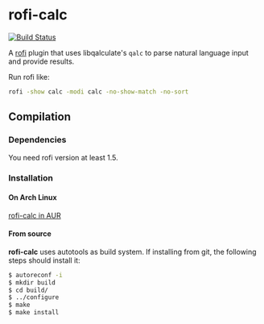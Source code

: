 # rofi-calc

[![Build Status](https://travis-ci.com/svenstaro/rofi-calc.svg?branch=master)](https://travis-ci.com/svenstaro/rofi-calc)

A [rofi](https://github.com/DaveDavenport/rofi) plugin that uses libqalculate's `qalc` to parse natural language input and provide results.

Run rofi like:

```bash
rofi -show calc -modi calc -no-show-match -no-sort
```

## Compilation

### Dependencies

You need rofi version at least 1.5.

### Installation

#### On Arch Linux

[rofi-calc in AUR](https://aur.archlinux.org/packages/rofi-calc/)

#### From source

**rofi-calc** uses autotools as build system. If installing from git, the following steps should install it:

```bash
$ autoreconf -i
$ mkdir build
$ cd build/
$ ../configure
$ make
$ make install
```

